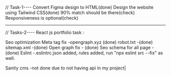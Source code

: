 // Task-1----
Convert Figma design to HTML(done)
Design the website using Tailwind CSS(done)
90% match should be there(check)
Responsiveness is optional(check)

---
// Tasks-2----
React js portfolio task :

Seo optimization
Meta tag fix -opengraph.xyz (done)
robot.txt -(done)
sitemap.xml -(done)
Open graph fix - (done)
Seo schema for all page - (done)
Eslint -.eslintrc.json added, rules added, run "npx eslint src --fix" as well.

Sanity cms -not done due to not having api in my project|
